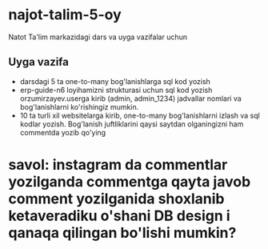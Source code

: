 # najot-talim-5-oy

Natot Ta'lim markazidagi dars va uyga vazifalar uchun

## Uyga vazifa
- darsdagi 5 ta one-to-many bog'lanishlarga sql kod yozish
- erp-guide-n6 loyihamizni strukturasi uchun sql kod yozish orzumirzayev.userga kirib (admin, admin_1234) jadvallar nomlari va bog'lanishlarni ko'rishingiz mumkin. 
- 10 ta turli xil websitelarga kirib, one-to-many bog'lanishlarni izlash va sql kodlar yozish. Bog'lanish juftliklarini qaysi saytdan olganingizni ham commentda yozib qo'ying

# savol: instagram da commentlar yozilganda commentga qayta javob comment yozilganida shoxlanib ketaveradiku o'shani DB design i qanaqa qilingan bo'lishi mumkin?
